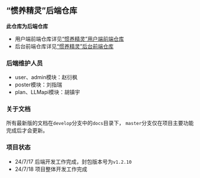 ## “惯养精灵”后端仓库

**此仓库为后端仓库**

- 用户端前端仓库详见[“惯养精灵”用户端前端仓库](https://gitee.com/sevensun7/lao-rui.git)
- 后台前端仓库详见[“惯养精灵”后台前端仓库](https://gitee.com/yxy114e30n/manage-system.git)

### 后端维护人员

- user、admin模块：赵衍枫
- poster模块：刘指瑞
- plan、LLMapi模块：胡镇宇

### 关于文档

所有最新版的文档在`develop`分支中的`docs`目录下，
`master`分支仅在项目主要功能完成后才会更新。

### 项目状态

- 24/7/17 后端开发工作完成，封包版本号为`v1.2.10`
- 24/7/18 项目整体开发工作完成